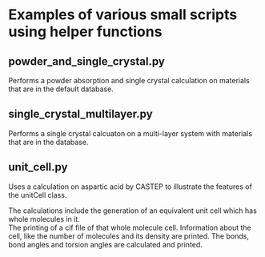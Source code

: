 # Examples of various small scripts using helper functions
## powder_and_single_crystal.py
Performs a powder absorption and single crystal calculation on materials that are in the default database.
## single_crystal_multilayer.py
Performs a single crystal calcuaton on a multi-layer system with materials that are in the database.
## unit_cell.py
Uses a calculation on aspartic acid by CASTEP to illustrate the features of the unitCell class.

The calculations include the generation of an equivalent unit cell which has whole molecules in it.  
The printing of a cif file of that whole molecule cell.
Information about the cell, like the number of molecules and its density are printed.
The bonds, bond angles and torsion angles are calculated and printed.
